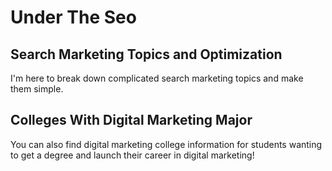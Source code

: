 # Under The Seo
## Search Marketing Topics and Optimization
I'm here to break down complicated search marketing topics and make them simple.
## Colleges With Digital Marketing Major
You can also find digital marketing college information for students wanting to get a degree and launch their career in digital marketing!
